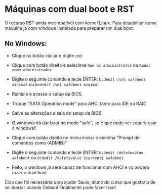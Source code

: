 # Máquinas com dual boot e RST

O recurso RST ainda incompatível com kernel Linux.
Para desabilitar numa máquina já com windows instalada para preparar um dual boot.

## No Windows:

- Clique no botão iniciar e digite `cmd`.
- Clique com botão direito e selecione `Run as administrator` ou `Rodar como administrador`
- Digite o seguinte comando e tecle ENTER:
  `bcdedit /set safeboot minimal`
  ou
  `bcdedit /set safeboot minimal`

- Reinicie e acesse o setup da BIOS.
- Troque "SATA Operation mode" para AHCI tanto para IDE ou RAID
- Salve as alterações e saia do setup da BIOS.

- O windows irá dar boot no modo "safe", se é que pode ser seguro usar o windows!!

- Clique com botão direito no menu iniciar e escolha "Prompt de comandos como (ADMIN)"
- Digite o seguinte comando e tecle ENTER:
  `bcdedit /deletevalue safeboot`
  ou
  `bcdedit /deletevalue {current} safeboot`

- Feito, o windows já será capaz de funcionar com AHCI e vc poderá fazer o dual boot.

Dica que foi necessária para ajudar Saulo, aluno do curso que gostaria de se libertar usando Debian! Finalmente pode fazer isso!


